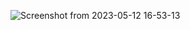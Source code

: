 ![Screenshot from 2023-05-12 16-53-13](https://github.com/nafistanvirshihab/smartclock/assets/122459032/c23f819a-4afe-4aa2-838e-011e15c34709)
